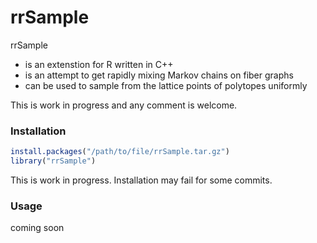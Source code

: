 # rrSample

rrSample
* is an extenstion for R written in C++
* is an attempt to get rapidly mixing Markov chains on fiber graphs
* can be used to sample from the lattice points of polytopes
  uniformly

This is work in progress and any comment is welcome.

### Installation

``` r
install.packages("/path/to/file/rrSample.tar.gz")
library("rrSample")
```

This is work in progress. Installation may fail for some commits.

### Usage
coming soon
